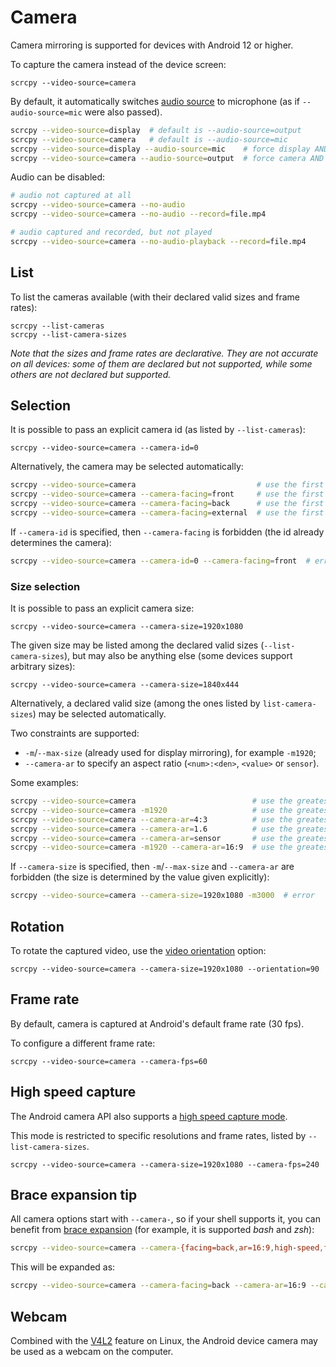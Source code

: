 # Camera

Camera mirroring is supported for devices with Android 12 or higher.

To capture the camera instead of the device screen:

```
scrcpy --video-source=camera
```

By default, it automatically switches [audio source](/reference/scrcpy/audio#source) to
microphone (as if `--audio-source=mic` were also passed).

```bash
scrcpy --video-source=display  # default is --audio-source=output
scrcpy --video-source=camera   # default is --audio-source=mic
scrcpy --video-source=display --audio-source=mic    # force display AND microphone
scrcpy --video-source=camera --audio-source=output  # force camera AND device audio output
```

Audio can be disabled:

```bash
# audio not captured at all
scrcpy --video-source=camera --no-audio
scrcpy --video-source=camera --no-audio --record=file.mp4

# audio captured and recorded, but not played
scrcpy --video-source=camera --no-audio-playback --record=file.mp4
```


## List

To list the cameras available (with their declared valid sizes and frame rates):

```
scrcpy --list-cameras
scrcpy --list-camera-sizes
```

_Note that the sizes and frame rates are declarative. They are not accurate on
all devices: some of them are declared but not supported, while some others are
not declared but supported._


## Selection

It is possible to pass an explicit camera id (as listed by `--list-cameras`):

```
scrcpy --video-source=camera --camera-id=0
```

Alternatively, the camera may be selected automatically:

```bash
scrcpy --video-source=camera                           # use the first camera
scrcpy --video-source=camera --camera-facing=front     # use the first front camera
scrcpy --video-source=camera --camera-facing=back      # use the first back camera
scrcpy --video-source=camera --camera-facing=external  # use the first external camera
```

If `--camera-id` is specified, then `--camera-facing` is forbidden (the id
already determines the camera):

```bash
scrcpy --video-source=camera --camera-id=0 --camera-facing=front  # error
```


### Size selection

It is possible to pass an explicit camera size:

```
scrcpy --video-source=camera --camera-size=1920x1080
```

The given size may be listed among the declared valid sizes
(`--list-camera-sizes`), but may also be anything else (some devices support
arbitrary sizes):

```
scrcpy --video-source=camera --camera-size=1840x444
```

Alternatively, a declared valid size (among the ones listed by
`list-camera-sizes`) may be selected automatically.

Two constraints are supported:
 - `-m`/`--max-size` (already used for display mirroring), for example `-m1920`;
 - `--camera-ar` to specify an aspect ratio (`<num>:<den>`, `<value>` or
   `sensor`).

Some examples:

```bash
scrcpy --video-source=camera                          # use the greatest width and the greatest associated height
scrcpy --video-source=camera -m1920                   # use the greatest width not above 1920 and the greatest associated height
scrcpy --video-source=camera --camera-ar=4:3          # use the greatest size with an aspect ratio of 4:3 (+/- 10%)
scrcpy --video-source=camera --camera-ar=1.6          # use the greatest size with an aspect ratio of 1.6 (+/- 10%)
scrcpy --video-source=camera --camera-ar=sensor       # use the greatest size with the aspect ratio of the camera sensor (+/- 10%)
scrcpy --video-source=camera -m1920 --camera-ar=16:9  # use the greatest width not above 1920 and the closest to 16:9 aspect ratio
```

If `--camera-size` is specified, then `-m`/`--max-size` and `--camera-ar` are
forbidden (the size is determined by the value given explicitly):

```bash
scrcpy --video-source=camera --camera-size=1920x1080 -m3000  # error
```


## Rotation

To rotate the captured video, use the [video orientation](/reference/scrcpy/video#orientation)
option:

```
scrcpy --video-source=camera --camera-size=1920x1080 --orientation=90
```


## Frame rate

By default, camera is captured at Android's default frame rate (30 fps).

To configure a different frame rate:

```
scrcpy --video-source=camera --camera-fps=60
```


## High speed capture

The Android camera API also supports a [high speed capture mode][high speed].

This mode is restricted to specific resolutions and frame rates, listed by
`--list-camera-sizes`.

```
scrcpy --video-source=camera --camera-size=1920x1080 --camera-fps=240
```

[high speed]: https://developer.android.com/reference/android/hardware/camera2/CameraConstrainedHighSpeedCaptureSession


## Brace expansion tip

All camera options start with `--camera-`, so if your shell supports it, you can
benefit from [brace expansion] (for example, it is supported _bash_ and _zsh_):

```bash
scrcpy --video-source=camera --camera-{facing=back,ar=16:9,high-speed,fps=120}
```

This will be expanded as:

```bash
scrcpy --video-source=camera --camera-facing=back --camera-ar=16:9 --camera-high-speed --camera-fps=120
```

[brace expansion]: https://www.gnu.org/software/bash/manual/html_node/Brace-Expansion.html


## Webcam

Combined with the [V4L2](/reference/scrcpy/v4l2) feature on Linux, the Android device camera
may be used as a webcam on the computer.
